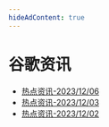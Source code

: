 ```yaml
---
hideAdContent: true
---
```



# 谷歌资讯

- [热点资讯-2023/12/06](./2023/12/google-20231206)
- [热点资讯-2023/12/03](./2023/12/google-20231203)
- [热点资讯-2023/12/02](./2023/12/google-20231202)


